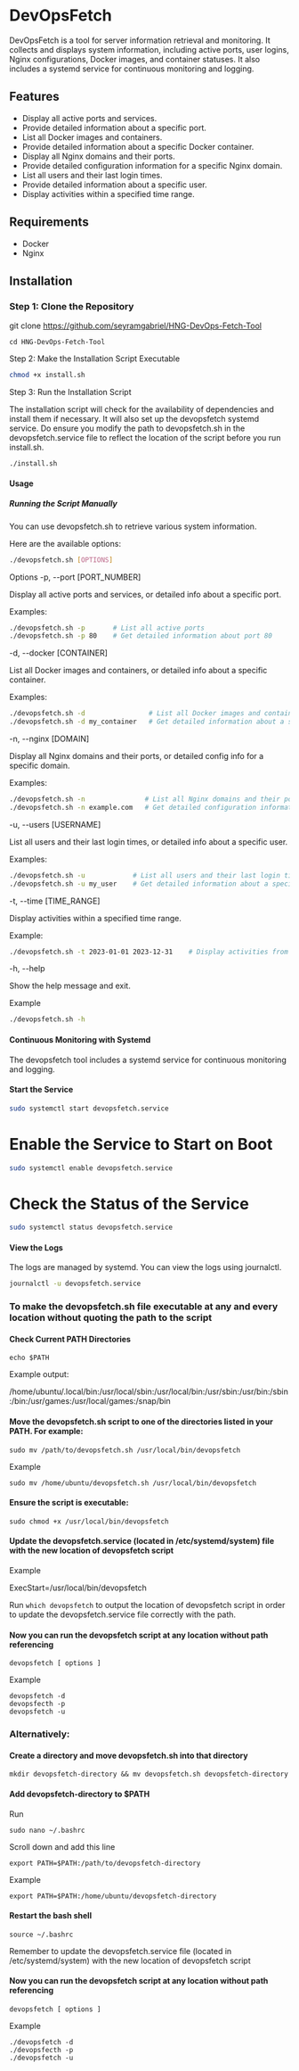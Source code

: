 # DevOpsFetch

DevOpsFetch is a tool for server information retrieval and monitoring. It collects and displays system information, including active ports, user logins, Nginx configurations, Docker images, and container statuses. It also includes a systemd service for continuous monitoring and logging.

## Features

- Display all active ports and services.
- Provide detailed information about a specific port.
- List all Docker images and containers.
- Provide detailed information about a specific Docker container.
- Display all Nginx domains and their ports.
- Provide detailed configuration information for a specific Nginx domain.
- List all users and their last login times.
- Provide detailed information about a specific user.
- Display activities within a specified time range.

## Requirements

- Docker
- Nginx

## Installation

### Step 1: Clone the Repository

git clone https://github.com/seyramgabriel/HNG-DevOps-Fetch-Tool

```
cd HNG-DevOps-Fetch-Tool
```

Step 2: Make the Installation Script Executable
```sh
chmod +x install.sh
```

Step 3: Run the Installation Script

The installation script will check for the availability of dependencies and install them if necessary. It will also set up the devopsfetch systemd service. Do ensure you modify the path to devopsfetch.sh in the devopsfetch.service file to reflect the location of the script before you run install.sh.

```
./install.sh
```

#### Usage

##### Running the Script Manually

You can use devopsfetch.sh to retrieve various system information. 

Here are the available options:

```sh
./devopsfetch.sh [OPTIONS]
```

Options
-p, --port [PORT_NUMBER]

Display all active ports and services, or detailed info about a specific port.

Examples:

```sh
./devopsfetch.sh -p       # List all active ports
./devopsfetch.sh -p 80    # Get detailed information about port 80
```

-d, --docker [CONTAINER]

List all Docker images and containers, or detailed info about a specific container.

Examples:

```sh
./devopsfetch.sh -d                # List all Docker images and containers
./devopsfetch.sh -d my_container   # Get detailed information about a specific container
```

-n, --nginx [DOMAIN]

Display all Nginx domains and their ports, or detailed config info for a specific domain.

Examples:

```sh
./devopsfetch.sh -n               # List all Nginx domains and their ports
./devopsfetch.sh -n example.com   # Get detailed configuration information for a specific domain
```

-u, --users [USERNAME]

List all users and their last login times, or detailed info about a specific user.

Examples:

```sh
./devopsfetch.sh -u            # List all users and their last login times
./devopsfetch.sh -u my_user    # Get detailed information about a specific user
```

-t, --time [TIME_RANGE]

Display activities within a specified time range.

Example:

```sh
./devopsfetch.sh -t 2023-01-01 2023-12-31    # Display activities from 2023-01-01 to 2023-12-31
```

-h, --help

Show the help message and exit.

Example 

```sh
./devopsfetch.sh -h
```

#### Continuous Monitoring with Systemd

The devopsfetch tool includes a systemd service for continuous monitoring and logging.

#### Start the Service

```sh
sudo systemctl start devopsfetch.service
```

 # Enable the Service to Start on Boot
```sh
sudo systemctl enable devopsfetch.service
```

# Check the Status of the Service
```sh
sudo systemctl status devopsfetch.service
```

#### View the Logs
The logs are managed by systemd. You can view the logs using journalctl.

```sh
journalctl -u devopsfetch.service
```

### To make the devopsfetch.sh file executable at any and every location without quoting the path to the script

#### Check Current PATH Directories

```echo $PATH```

Example output:

/home/ubuntu/.local/bin:/usr/local/sbin:/usr/local/bin:/usr/sbin:/usr/bin:/sbin:/bin:/usr/games:/usr/local/games:/snap/bin

#### Move the devopsfetch.sh script to one of the directories listed in your PATH. For example:

```
sudo mv /path/to/devopsfetch.sh /usr/local/bin/devopsfetch
```

Example

```
sudo mv /home/ubuntu/devopsfetch.sh /usr/local/bin/devopsfetch
```

#### Ensure the script is executable:

```
sudo chmod +x /usr/local/bin/devopsfetch
```

#### Update the devopsfetch.service (located in /etc/systemd/system) file with the new location of devopsfetch script

Example

ExecStart=/usr/local/bin/devopsfetch  

Run ```which devopsfetch``` to output the location of devopsfetch script in order to update the devopsfetch.service file correctly with the path.

#### Now you can run the devopsfetch script at any location without path referencing

```
devopsfetch [ options ]
```

Example

```
devopsfetch -d
devopsfecth -p
devopsfetch -u
```

### Alternatively:

#### Create a directory and move devopsfetch.sh into that directory

```
mkdir devopsfetch-directory && mv devopsfetch.sh devopsfetch-directory
```

#### Add devopsfetch-directory to $PATH

Run
```
sudo nano ~/.bashrc
```

Scroll down and add this line

```
export PATH=$PATH:/path/to/devopsfetch-directory 
```

 Example 

```
export PATH=$PATH:/home/ubuntu/devopsfetch-directory
```

#### Restart the bash shell

```
source ~/.bashrc
```

Remember to update the devopsfetch.service file (located in /etc/systemd/system) with the new location of devopsfetch script

#### Now you can run the devopsfetch script at any location without path referencing

```
devopsfetch [ options ]
```

Example

```
./devopsfetch -d
./devopsfecth -p
./devopsfetch -u
```




